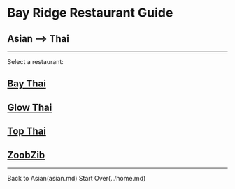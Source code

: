 # Bay Ridge Restaurant Guide
## Asian --> Thai
---
Select a restaurant:
## [Bay Thai](http://www.brooklynbaythai.com/)
## [Glow Thai](http://glowthai.com/)
## [Top Thai](https://topthaibayridgetogo.com/)
## [ZoobZib](https://aurazoobzib.com/)
---
Back to Asian(asian.md)
Start Over(../home.md)